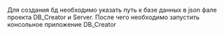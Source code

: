 Для создания бд необходимо указать путь к базе данных в json фале проекта DB_Creator и Server. После чего необходимо запустить консольное приложение DB_Creator
